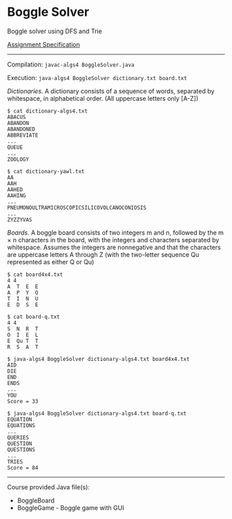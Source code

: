 # Boggle Solver

Boggle solver using DFS and Trie 

[Assignment Specification](https://coursera.cs.princeton.edu/algs4/assignments/boggle/specification.php)

---

Compilation:  `javac-algs4 BoggleSolver.java`

Execution:    `java-algs4 BoggleSolver dictionary.txt board.txt`

*Dictionaries*. A dictionary consists of a sequence of words, separated by whitespace, in alphabetical order. (All uppercase letters only [A-Z])
```
$ cat dictionary-algs4.txt
ABACUS
ABANDON
ABANDONED
ABBREVIATE
...
QUEUE
...
ZOOLOGY

$ cat dictionary-yawl.txt
AA
AAH
AAHED
AAHING
...
PNEUMONOULTRAMICROSCOPICSILICOVOLCANOCONIOSIS
...
ZYZZYVAS
```
*Boards*. A boggle board consists of two integers m and n, followed by the m × n characters in the board, with the integers and characters separated by whitespace. Assumes the integers are nonnegative and that the characters are uppercase letters A through Z (with the two-letter sequence Qu represented as either Q or Qu)
```
$ cat board4x4.txt
4 4
A  T  E  E
A  P  Y  O
T  I  N  U
E  D  S  E

$ cat board-q.txt
4 4
S  N  R  T
O  I  E  L
E  Qu T  T
R  S  A  T
```

```
$ java-algs4 BoggleSolver dictionary-algs4.txt board4x4.txt
AID
DIE
END
ENDS
...
YOU
Score = 33

$ java-algs4 BoggleSolver dictionary-algs4.txt board-q.txt
EQUATION
EQUATIONS
...
QUERIES
QUESTION
QUESTIONS
...
TRIES
Score = 84
```
---
Course provided Java file(s):
* BoggleBoard
* BoggleGame - Boggle game with GUI
